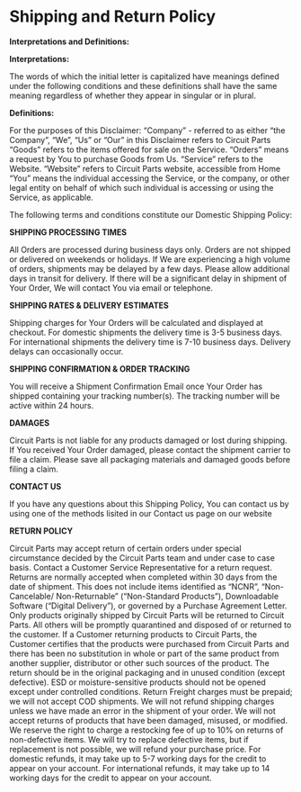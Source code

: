 # Shipping and Return Policy

**Interpretations and Definitions:**

**Interpretations:**

The words of which the initial letter is capitalized have meanings defined under the following conditions and these definitions shall have the same meaning regardless of whether they appear in singular or in plural.

**Definitions:**

For the purposes of this Disclaimer:
“Company” - referred to as either “the Company”,
“We”, “Us” or “Our” in this Disclaimer refers to Circuit Parts
“Goods” refers to the items offered for sale on the Service.
“Orders” means a request by You to purchase Goods from Us.
“Service” refers to the Website.
“Website” refers to Circuit Parts website, accessible from Home
“You” means the individual accessing the Service, or the company, or other legal entity on behalf of which such individual is accessing or using the Service, as applicable.

The following terms and conditions constitute our Domestic Shipping Policy:

**SHIPPING PROCESSING TIMES**

All Orders are processed during business days only. Orders are not shipped or delivered on weekends or holidays. If We are experiencing a high volume of orders, shipments may be delayed by a few days. Please allow additional days in transit for delivery. If there will be a significant delay in shipment of Your Order, We will contact You via email or telephone.

**SHIPPING RATES & DELIVERY ESTIMATES**

Shipping charges for Your Orders will be calculated and displayed at checkout. For domestic shipments the delivery time is 3-5 business days. For international shipments the delivery time is 7-10 business days. Delivery delays can occasionally occur.

**SHIPPING CONFIRMATION & ORDER TRACKING**

You will receive a Shipment Confirmation Email once Your Order has shipped containing your tracking number(s). The tracking number will be active within 24 hours.

**DAMAGES**

Circuit Parts is not liable for any products damaged or lost during shipping. If You received Your Order damaged, please contact the shipment carrier to file a claim. Please save all packaging materials and damaged goods before filing a claim.

**CONTACT US**

If you have any questions about this Shipping Policy, You can contact us by using one of the methods lisited in our Contact us page on our website

**RETURN POLICY**

Circuit Parts may accept return of certain orders under special circumstance decided by the Circuit Parts team and under case to case basis. Contact a Customer Service Representative for a return request. Returns are normally accepted when completed within 30 days from the date of shipment. This does not include items identified as “NCNR”, “Non-Cancelable/ Non-Returnable” (“Non-Standard Products”), Downloadable Software (“Digital Delivery”), or governed by a Purchase Agreement Letter. Only products originally shipped by Circuit Parts will be returned to Circuit Parts. All others will be promptly quarantined and disposed of or returned to the customer. If a Customer returning products to Circuit Parts, the Customer certifies that the products were purchased from Circuit Parts and there has been no substitution in whole or part of the same product from another supplier, distributor or other such sources of the product. The return should be in the original packaging and in unused condition (except defective). ESD or moisture-sensitive products should not be opened except under controlled conditions. Return Freight charges must be prepaid; we will not accept COD shipments. We will not refund shipping charges unless we have made an error in the shipment of your order. We will not accept returns of products that have been damaged, misused, or modified. We reserve the right to charge a restocking fee of up to 10% on returns of non-defective items. We will try to replace defective items, but if replacement is not possible, we will refund your purchase price. For domestic refunds, it may take up to 5-7 working days for the credit to appear on your account. For international refunds, it may take up to 14 working days for the credit to appear on your account.